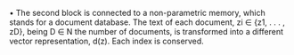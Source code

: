 • The second block is connected to a non-parametric memory, which stands for a
document database. The text of each document, zi ∈ {z1, . . . , zD}, being D ∈ N
the number of documents, is transformed into a different vector representation, d(z).
Each index is conserved.